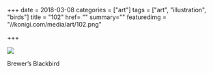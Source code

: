 +++
date = 2018-03-08
categories = ["art"]
tags = ["art", "illustration", "birds"]
title = "102"
href= ""
summary=""
featuredimg = "//konigi.com/media/art/102.png"

+++

<img src="//konigi.com/media/art/102.png" />

Brewer’s Blackbird
